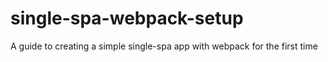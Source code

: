 # single-spa-webpack-setup
A guide to creating a simple single-spa app with webpack for the first time
